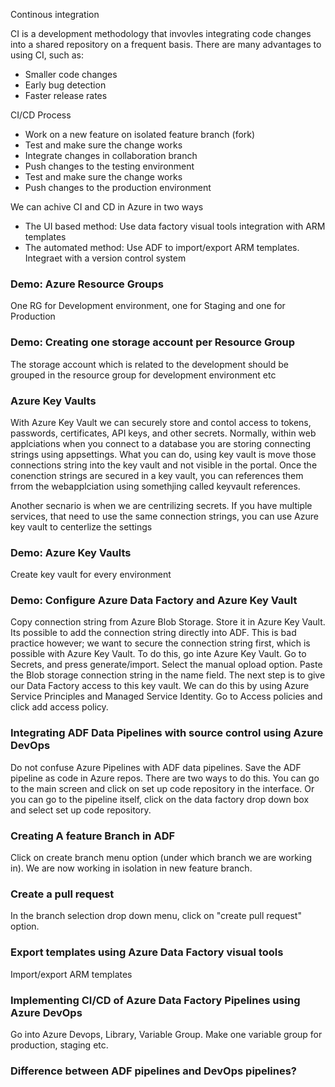 <p> Continous integration </p>
<p> CI is a development methodology that invovles integrating code changes into a shared repository on a frequent basis. There are many advantages to using CI, such as:</p>
<ul>
  <li> Smaller code changes </li>
  <li> Early bug detection </li>
  <li> Faster release rates </li>
  </ul>
  
<p> CI/CD Process </p>
<ul> 
  <li> Work on a new feature on isolated feature branch (fork) </li>
  <li> Test and make sure the change works </li>
  <li> Integrate changes in collaboration branch </li>
    <li> Push changes to the testing environment </li>
    <li> Test and make sure the change works </li>
  <li> Push changes to the production environment </li>
  </ul>
  
  <p> We can achive CI and CD in Azure in two ways </p>
  <ul>
  <li> The UI based method: Use data factory visual tools integration with ARM templates </li>
  <li> The automated method: Use ADF to import/export ARM templates. Integraet with a version control system </li>
  </ul>
  
  <h3> Demo: Azure Resource Groups </h3>
  <p> One RG for Development environment, one for Staging and one for Production </pl>
  
  <h3> Demo: Creating one storage account per Resource Group </h3>
  <p> The storage account which is related to the development should be grouped in the resource group for development environment etc </p>
  
  <h3> Azure Key Vaults </h3>
  <p> With Azure Key Vault we can securely store and contol access to tokens, passwords, certificates, API keys, and other secrets. Normally, within web applciations when you connect to a database you are storing connecting strings using appsettings. What you can do, using key vault is move those connections string into the key vault and not visible in the portal. Once the conenction strings are secured in a key vault, you can references them frrom the webapplciation using somethjing called keyvault references.  </p> 
  
  <p> Another secnario is when we are centrilizing secrets. If you have multiple services, that need to use the same connection strings, you can use Azure key vault to centerlize the settings </p>
  
  <h3> Demo: Azure Key Vaults </h3>
  <p> Create key vault for every environment </p>
  
  <h3> Demo: Configure Azure Data Factory and Azure Key Vault</h3>
  <p> Copy connection string from Azure Blob Storage. Store it in Azure Key Vault. Its possible to add the connection string directly into ADF. This is bad practice however; we want to secure the connection string first, which is possible with Azure Key Vault. To do this, go inte Azure Key Vault. Go to Secrets, and press generate/import. Select the manual opload option. Paste the Blob storage connection string in the name field. The next step is to give our Data Factory access to this key vault. We can do this by using Azure Service Principles and Managed Service Identity. Go to Access policies and click add access policy.</p>
  
  <h3> Integrating ADF Data Pipelines with source control using Azure DevOps </h3>
  <p> Do not confuse Azure Pipelines with ADF data pipelines. Save the ADF pipeline as code in Azure repos. There are two ways to do this. You can go to the main screen and click on set up code repository in the interface. Or you can go to the pipeline itself, click on the data factory drop down box and select set up code repository.   </p>


<h3>Creating A feature Branch in ADF </h3>
<p> Click on create branch menu option (under which branch we are working in). We are now working in isolation in new feature branch. </p> 

<h3> Create a pull request </h3>
<p> In the branch selection drop down menu, click on "create pull request" option. </p>

<h3> Export templates using Azure Data Factory visual tools </h3>
<p> Import/export ARM templates </p>

<h3> Implementing CI/CD of Azure Data Factory Pipelines using Azure DevOps </h3>
<p> Go into Azure Devops, Library, Variable Group. Make one variable group for production, staging etc.</p>

<h3> Difference between ADF pipelines and DevOps pipelines? </h3>

